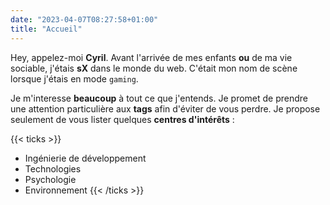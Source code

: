 ```yaml
---
date: "2023-04-07T08:27:58+01:00"
title: "Accueil"
---
```


Hey, appelez-moi **Cyril**. Avant l'arrivée de mes enfants **ou** de ma vie sociable, j'étais **sX** dans le monde du web. C'était mon nom de scène lorsque j'étais en mode `gaming`. 

Je m'interesse **beaucoup** à tout ce que j'entends. Je promet de prendre une attention particulière aux **tags** afin d'éviter de vous perdre. Je propose seulement de vous lister quelques **centres d'intérêts** :

{{< ticks >}}
* Ingénierie de développement 
* Technologies
* Psychologie
* Environnement
{{< /ticks >}}


